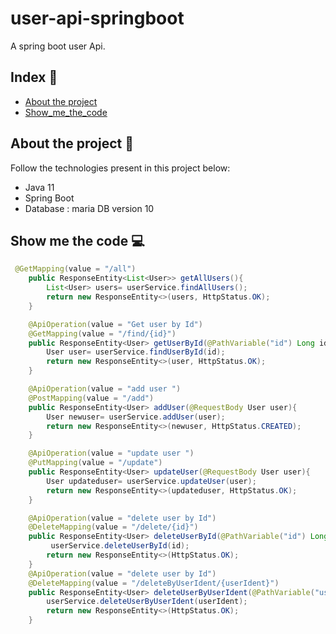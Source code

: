 # user-api-springboot
A spring boot user Api.

## Index :pushpin:
- [About the project](#about)
- [Show_me_the_code](#code)

## About the project <a name="about"></a> :link:
Follow the technologies present in this project below:
- Java 11
- Spring Boot
- Database : maria DB version 10

## Show me the code <a name="code"></a> :computer:
```java
 @GetMapping(value = "/all")
    public ResponseEntity<List<User>> getAllUsers(){
        List<User> users= userService.findAllUsers();
        return new ResponseEntity<>(users, HttpStatus.OK);
    }

    @ApiOperation(value = "Get user by Id")
    @GetMapping(value = "/find/{id}")
    public ResponseEntity<User> getUserById(@PathVariable("id") Long id){
        User user= userService.findUserById(id);
        return new ResponseEntity<>(user, HttpStatus.OK);
    }

    @ApiOperation(value = "add user ")
    @PostMapping(value = "/add")
    public ResponseEntity<User> addUser(@RequestBody User user){
        User newuser= userService.addUser(user);
        return new ResponseEntity<>(newuser, HttpStatus.CREATED);
    }

    @ApiOperation(value = "update user ")
    @PutMapping(value = "/update")
    public ResponseEntity<User> updateUser(@RequestBody User user){
        User updateduser= userService.updateUser(user);
        return new ResponseEntity<>(updateduser, HttpStatus.OK);
    }

    @ApiOperation(value = "delete user by Id")
    @DeleteMapping(value = "/delete/{id}")
    public ResponseEntity<User> deleteUserById(@PathVariable("id") Long id){
         userService.deleteUserById(id);
        return new ResponseEntity<>(HttpStatus.OK);
    }
    @ApiOperation(value = "delete user by Id")
    @DeleteMapping(value = "/deleteByUserIdent/{userIdent}")
    public ResponseEntity<User> deleteUserByUserIdent(@PathVariable("userIdent") String userIdent){
        userService.deleteUserByUserIdent(userIdent);
        return new ResponseEntity<>(HttpStatus.OK);
    }
```


